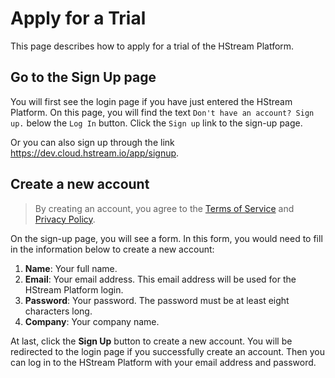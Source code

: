 # Apply for a Trial

This page describes how to apply for a trial of the HStream Platform.

## Go to the Sign Up page

You will first see the login page if you have just entered the HStream Platform.
On this page, you will find the text `Don't have an account? Sign up.` below the `Log In` button.
Click the `Sign up` link to the sign-up page.

Or you can also sign up through the link https://dev.cloud.hstream.io/app/signup.

## Create a new account

> By creating an account, you agree to the [Terms of Service](https://www.emqx.com/en/policy/terms-of-use) and [Privacy Policy](https://www.emqx.com/en/policy/privacy-policy).

On the sign-up page, you will see a form. In this form, you would need to fill in the information
below to create a new account:

1. **Name**: Your full name.
2. **Email**: Your email address. This email address will be used for the HStream Platform login.
3. **Password**: Your password. The password must be at least eight characters long.
4. **Company**: Your company name.

At last, click the **Sign Up** button to create a new account.
You will be redirected to the login page if you successfully create an account.
Then you can log in to the HStream Platform with your email address and password.
